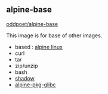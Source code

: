 ## alpine-base

[oddpoet/alpine-base](https://hub.docker.com/r/oddpoet/alpine-base/)

This image is for base of other images.

- based : [alpine linux](https://hub.docker.com/r/_/alpine/)
- curl
- tar
- zip/unzip
- bash
- [shadow](https://pkgs.alpinelinux.org/contents?branch=edge&name=shadow&arch=x86_64&repo=community)
- [alpine-pkg-glibc](https://github.com/sgerrand/alpine-pkg-glibc/)
